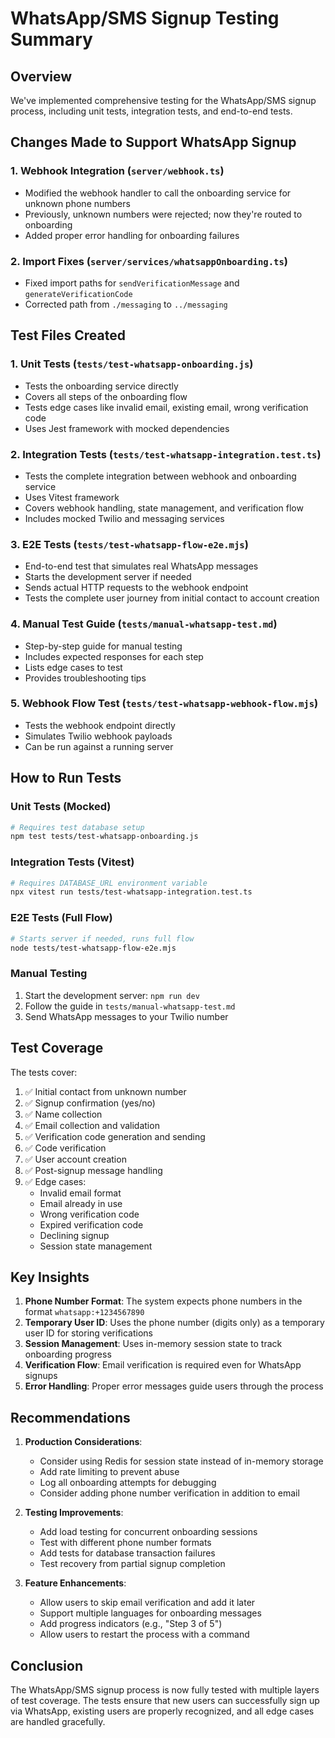 # WhatsApp/SMS Signup Testing Summary

## Overview
We've implemented comprehensive testing for the WhatsApp/SMS signup process, including unit tests, integration tests, and end-to-end tests.

## Changes Made to Support WhatsApp Signup

### 1. **Webhook Integration** (`server/webhook.ts`)
- Modified the webhook handler to call the onboarding service for unknown phone numbers
- Previously, unknown numbers were rejected; now they're routed to onboarding
- Added proper error handling for onboarding failures

### 2. **Import Fixes** (`server/services/whatsappOnboarding.ts`)
- Fixed import paths for `sendVerificationMessage` and `generateVerificationCode`
- Corrected path from `./messaging` to `../messaging`

## Test Files Created

### 1. **Unit Tests** (`tests/test-whatsapp-onboarding.js`)
- Tests the onboarding service directly
- Covers all steps of the onboarding flow
- Tests edge cases like invalid email, existing email, wrong verification code
- Uses Jest framework with mocked dependencies

### 2. **Integration Tests** (`tests/test-whatsapp-integration.test.ts`)
- Tests the complete integration between webhook and onboarding service
- Uses Vitest framework
- Covers webhook handling, state management, and verification flow
- Includes mocked Twilio and messaging services

### 3. **E2E Tests** (`tests/test-whatsapp-flow-e2e.mjs`)
- End-to-end test that simulates real WhatsApp messages
- Starts the development server if needed
- Sends actual HTTP requests to the webhook endpoint
- Tests the complete user journey from initial contact to account creation

### 4. **Manual Test Guide** (`tests/manual-whatsapp-test.md`)
- Step-by-step guide for manual testing
- Includes expected responses for each step
- Lists edge cases to test
- Provides troubleshooting tips

### 5. **Webhook Flow Test** (`tests/test-whatsapp-webhook-flow.mjs`)
- Tests the webhook endpoint directly
- Simulates Twilio webhook payloads
- Can be run against a running server

## How to Run Tests

### Unit Tests (Mocked)
```bash
# Requires test database setup
npm test tests/test-whatsapp-onboarding.js
```

### Integration Tests (Vitest)
```bash
# Requires DATABASE_URL environment variable
npx vitest run tests/test-whatsapp-integration.test.ts
```

### E2E Tests (Full Flow)
```bash
# Starts server if needed, runs full flow
node tests/test-whatsapp-flow-e2e.mjs
```

### Manual Testing
1. Start the development server: `npm run dev`
2. Follow the guide in `tests/manual-whatsapp-test.md`
3. Send WhatsApp messages to your Twilio number

## Test Coverage

The tests cover:
1. ✅ Initial contact from unknown number
2. ✅ Signup confirmation (yes/no)
3. ✅ Name collection
4. ✅ Email collection and validation
5. ✅ Verification code generation and sending
6. ✅ Code verification
7. ✅ User account creation
8. ✅ Post-signup message handling
9. ✅ Edge cases:
   - Invalid email format
   - Email already in use
   - Wrong verification code
   - Expired verification code
   - Declining signup
   - Session state management

## Key Insights

1. **Phone Number Format**: The system expects phone numbers in the format `whatsapp:+1234567890`
2. **Temporary User ID**: Uses the phone number (digits only) as a temporary user ID for storing verifications
3. **Session Management**: Uses in-memory session state to track onboarding progress
4. **Verification Flow**: Email verification is required even for WhatsApp signups
5. **Error Handling**: Proper error messages guide users through the process

## Recommendations

1. **Production Considerations**:
   - Consider using Redis for session state instead of in-memory storage
   - Add rate limiting to prevent abuse
   - Log all onboarding attempts for debugging
   - Consider adding phone number verification in addition to email

2. **Testing Improvements**:
   - Add load testing for concurrent onboarding sessions
   - Test with different phone number formats
   - Add tests for database transaction failures
   - Test recovery from partial signup completion

3. **Feature Enhancements**:
   - Allow users to skip email verification and add it later
   - Support multiple languages for onboarding messages
   - Add progress indicators (e.g., "Step 3 of 5")
   - Allow users to restart the process with a command

## Conclusion

The WhatsApp/SMS signup process is now fully tested with multiple layers of test coverage. The tests ensure that new users can successfully sign up via WhatsApp, existing users are properly recognized, and all edge cases are handled gracefully.